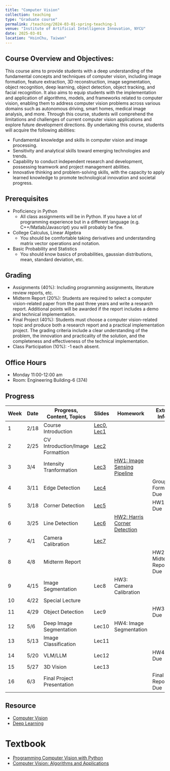 ```yaml
---
title: "Computer Vision"
collection: teaching
type: "Graduate course"
permalink: /teaching/2024-03-01-spring-teaching-1
venue: "Institute of Artificial Intelligence Innovation, NYCU"
date: 2025-03-01
location: "HsinChu, Taiwan"
---
```


## Course Overview and Objectives:
This course aims to provide students with a deep understanding of the fundamental concepts and techniques of computer vision, including image formation, feature extraction, 3D reconstruction, image segmentation, object recognition, deep learning, object detection, object tracking, and facial recognition. It also aims to equip students with the implementation and application of algorithms, models, and frameworks related to computer vision, enabling them to address computer vision problems across various domains such as autonomous driving, smart homes, medical image analysis, and more. Through this course, students will comprehend the limitations and challenges of current computer vision applications and explore future development directions. By undertaking this course, students will acquire the following abilities:
* Fundamental knowledge and skills in computer vision and image processing.
* Sensitivity and analytical skills toward emerging technologies and trends.
* Capability to conduct independent research and development, possessing teamwork and project management abilities.
* Innovative thinking and problem-solving skills, with the capacity to apply learned knowledge to promote technological innovation and societal progress.

## Prerequisites
* Proficiency in Python
  * All class assignments will be in Python. If you have a lot of programming experience but in a different language (e.g. C++/Matlab/Javascript) you will probably be fine.
* College Calculus, Linear Algebra
  * You should be comfortable taking derivatives and understanding matrix vector operations and notation.
* Basic Probability and Statistics
  * You should know basics of probabilities, gaussian distributions, mean, standard deviation, etc.


## Grading
* Assignments (40%): Including programming assignments, literature review reports, etc.
* Midterm Report (20%): Students are required to select a computer vision-related paper from the past three years and write a research report. Additional points will be awarded if the report includes a demo and technical implementation.
* Final Project (40%): Students must choose a computer vision-related topic and produce both a research report and a practical implementation project. The grading criteria include a clear understanding of the problem, the innovation and practicality of the solution, and the completeness and effectiveness of the technical implementation.
* Class Participation (10%): -1 each absent.

## Office Hours
* Monday 11:00-12:00 am
* Room: Engineering Building-6 (374)


## Progress

| Week | Date       | Progress, Content, Topics         | Slides           | Homework | Extra Info |
|------|------------|-----------------------------------|------------------|----------|------------|
| 1    | 2/18       | Course Introduction | [Lec0](https://drive.google.com/uc?export=view&id=1s4_PTH4wTaZ6IJd5FHNUbeWCKYSai2RB), [Lec1](https://drive.google.com/uc?export=view&id=1Cr5gqdcqc62P26D48pt3KTpQm5robGi2) |          |            |
| 2    | 2/25       | CV Introduction/Image Formattion | [Lec2](https://drive.google.com/uc?export=view&id=1irSijxeFDStSOdRQbHK2jyWkeKWnwbbO) |          |          |
| 3    | 3/4        | Intensity Tranformation | [Lec3](https://drive.google.com/uc?export=view&id=1-t36X9GqlvFeUtpJnG5-X14dqgo3Udab) | [HW1: Image Sensing Pipeline](https://github.com/Rossi-Laboratory/Course-Lectures/blob/main/Computer%20Vision/Assignment1/Image%20Sensing%20Pipeline.md) |            |
| 4    | 3/11       | Edge Detection | [Lec4](https://drive.google.com/uc?export=view&id=1FEV0HP5DHu2gY58H0-AU2WHpE57LCdgk) |          | Group Form Due |
| 5    | 3/18       | Corner Detection | [Lec5](https://drive.google.com/uc?export=view&id=16GKUUASBdXz51ESZI_vhyG8vAZ7UnB1g) |          | HW1 Due |
| 6    | 3/25       | Line Detection | [Lec6](https://drive.google.com/uc?export=view&id=1XdnxBQVSLEc3tH2QkayspxgtQYrlIcUZ) | [HW2: Harris Corner Detection](https://github.com/Rossi-Laboratory/Course-Lectures/tree/main/Computer%20Vision/Assignment2) |          |
| 7    | 4/1        | Camera Calibration | [Lec7](https://drive.google.com/uc?export=view&id=1ZY8Ed7wc4v94sDFKKAxV6eECC-Nu3olF) |          |          |
| 8    | 4/8        | Midterm Report |          |          | HW2 & Midterm Report Due |
| 9    | 4/15       | Image Segmentation | Lec8 | HW3: Camera Calibration |            |
| 10   | 4/22       | Special Lecture |          |          |            |
| 11   | 4/29       | Object Detection | Lec9 |          | HW3 Due |
| 12   | 5/6        | Deep Image Segmentation | Lec10 | HW4: Image Segmentation |            |
| 13   | 5/13       | Image Classification | Lec11 |          |            |
| 14   | 5/20       | VLM/LLM | Lec12 |          | HW4 Due |
| 15   | 5/27       | 3D Vision | Lec13 |          |            |
| 16   | 6/3        | Final Project Presentation |          |          | Final Report Due |

## Resource
* [Computer Vision](https://github.com/jbhuang0604/awesome-computer-vision)
* [Deep Learning](https://github.com/ChristosChristofidis/awesome-deep-learning)

# Textbook
* [Programming Computer Vision with Python](https://www.amazon.com/Programming-Computer-Vision-Python-algorithms/dp/1449316549)
* [Computer Vision: Algorithms and Applications](http://szeliski.org/Book/)

